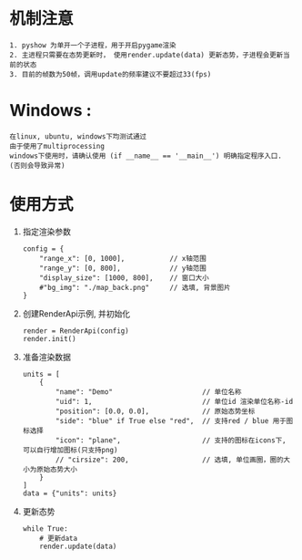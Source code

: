 # 机制注意
    1. pyshow 为单开一个子进程，用于开启pygame渲染
    2. 主进程只需要在态势更新时， 使用render.update(data) 更新态势，子进程会更新当前的状态
    3. 目前的帧数为50帧，调用update的频率建议不要超过33(fps)
    
# Windows :
    在linux, ubuntu, windows下均测试通过
    由于使用了multiprocessing
    windows下使用时，请确认使用 (if __name__ == '__main__') 明确指定程序入口. (否则会导致异常)
    


# 使用方式

1. 指定渲染参数
    ```
    config = {
        "range_x": [0, 1000],           // x轴范围
        "range_y": [0, 800],            // y轴范围
        "display_size": [1000, 800],    // 窗口大小
        #"bg_img": "./map_back.png"     // 选填, 背景图片
    }
    ```

2. 创建RenderApi示例, 并初始化
    ```
    render = RenderApi(config)
    render.init()
    ```
    
3. 准备渲染数据
    ```
    units = [
        {
            "name": "Demo"                      // 单位名称
            "uid": 1,                           // 单位id 渲染单位名称-id                        
            "position": [0.0, 0.0],             // 原始态势坐标
            "side": "blue" if True else "red",  // 支持red / blue 用于图标选择
            "icon": "plane",                    // 支持的图标在icons下, 可以自行增加图标(只支持png)
            // "cirsize": 200,                  // 选填, 单位画圈，圈的大小为原始态势大小
        }
    ]
    data = {"units": units}
    ```
4. 更新态势
    ```
    while True:
        # 更新data
        render.update(data)
    ```

